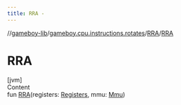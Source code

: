 ```yaml
---
title: RRA -
---
```

//[gameboy-lib](../../index.md)/[gameboy.cpu.instructions.rotates](../index.md)/[RRA](index.md)/[RRA](-r-r-a.md)



# RRA  
[jvm]  
Content  
fun [RRA](-r-r-a.md)(registers: [Registers](../../gameboy.cpu/-registers/index.md), mmu: [Mmu](../../gameboy.memory/-mmu/index.md))  



